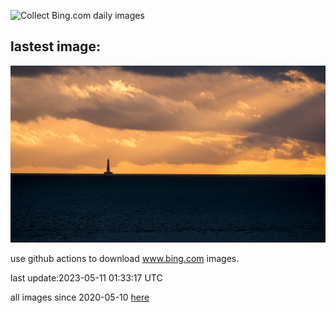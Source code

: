 ![Collect Bing.com daily images](https://github.com/counter2015/bing-daily-images/workflows/Collect%20Bing.com%20daily%20images/badge.svg)
## lastest image:
![](images/CordouanLighthouse.jpg)

use github actions to download www.bing.com images.

last update:2023-05-11 01:33:17 UTC

all images since 2020-05-10 [here](https://github.com/counter2015/bing-daily-images/tree/master/images) 
